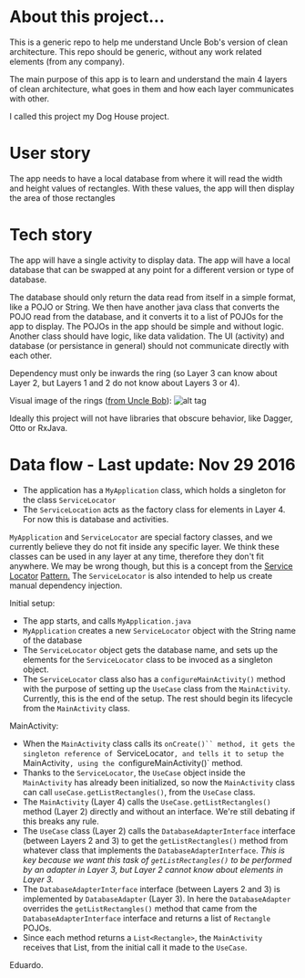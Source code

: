 # About this project...

This is a generic repo to help me understand Uncle Bob's version of clean architecture.
This repo should be generic, without any work related elements (from any company).

The main purpose of this app is to learn and understand the main 4 layers of clean architecture, what goes in them
and how each layer communicates with other.

I called this project my Dog House project.

# User story
The app needs to have a local database from where it will read the width and height values of rectangles.
With these values, the app will then display the area of those rectangles

# Tech story
The app will have a single activity to display data.
The app will have a local database that can be swapped at any point for a different version or type of database.

The database should only return the data read from itself in a simple format, like a POJO or String.
We then have another java class that converts the POJO read from the database, and it converts it to a list of
POJOs for the app to display.
The POJOs in the app should be simple and without logic. Another class should have logic, like data validation.
The UI (activity) and database (or persistance in general) should not communicate directly with each other.

Dependency must only be inwards the ring (so Layer 3 can know about Layer 2, but Layers 1 and 2 do not know
about Layers 3 or 4).

Visual image of the rings ([from Uncle Bob](https://8thlight.com/blog/uncle-bob/2012/08/13/the-clean-architecture.html)):
![alt tag](https://8thlight.com/blog/assets/posts/2012-08-13-the-clean-architecture/CleanArchitecture-8b00a9d7e2543fa9ca76b81b05066629.jpg)

Ideally this project will not have libraries that obscure behavior, like Dagger, Otto or RxJava.

# Data flow - Last update: Nov 29 2016
- The application has a `MyApplication` class, which holds a singleton for the class `ServiceLocator`
- The `ServiceLocation` acts as the factory class for elements in Layer 4. For now this is database and activities.

`MyApplication` and `ServiceLocator` are special factory classes, and we currently believe they do not fit inside
any specific layer. We think these classes can be used in any layer at any time, therefore they don't fit anywhere. We
may be wrong though, but this is a concept from the [Service](https://msdn.microsoft.com/en-us/library/ff648968.aspx) [Locator](http://www.oracle.com/technetwork/java/servicelocator-137181.html) [Pattern.](https://en.wikipedia.org/wiki/Service_locator_pattern)
The `ServiceLocator` is also intended to help us create manual dependency injection.

Initial setup:
- The app starts, and calls `MyApplication.java`
- `MyApplication` creates a new `ServiceLocator` object with the String name of the database
- The `ServiceLocator` object gets the database name, and sets up the elements for the `ServiceLocator` class
to be invoced as a singleton object.
- The `ServiceLocator` class also has a `configureMainActivity()` method with the purpose of setting up the `UseCase` class from the `MainActivity`.
Currently, this is the end of the setup. The rest should begin its lifecycle from the `MainActivity` class.

MainActivity:
- When the `MainActivity` class calls its `onCreate()`` method, it gets the singleton reference of `ServiceLocator`, and tells it to setup the `MainActivity`,
using the `configureMainActivity()` method.
- Thanks to the `ServiceLocator`, the `UseCase` object inside the `MainActivity` has already been initialized, so now the `MainActivity` class
can call `useCase.getListRectangles()`, from the `UseCase` class.
- The `MainActivity` (Layer 4) calls the `UseCase.getListRectangles()` method (Layer 2) directly and without an interface. We're still debating if this breaks any rule.
- The `UseCase` class (Layer 2) calls the `DatabaseAdapterInterface` interface (between Layers 2 and 3) to get the `getListRectangles()` method from whatever class that implements
the `DatabaseAdapterInterface`. *This is key because we want this task of `getListRectangles()` to be performed by an adapter in Layer 3, but Layer 2 cannot know about elements in Layer 3.*
- The `DatabaseAdapterInterface` interface (between Layers 2 and 3) is implemented by `DatabaseAdapter` (Layer 3). In here the `DatabaseAdapter` overrides the `getListRectangles()` method that came
from the `DatabaseAdapterInterface` interface and returns a list of `Rectangle` POJOs.
- Since each method returns a `List<Rectangle>`, the `MainActivity` receives that List, from the initial call it made to the `UseCase`.



Eduardo.